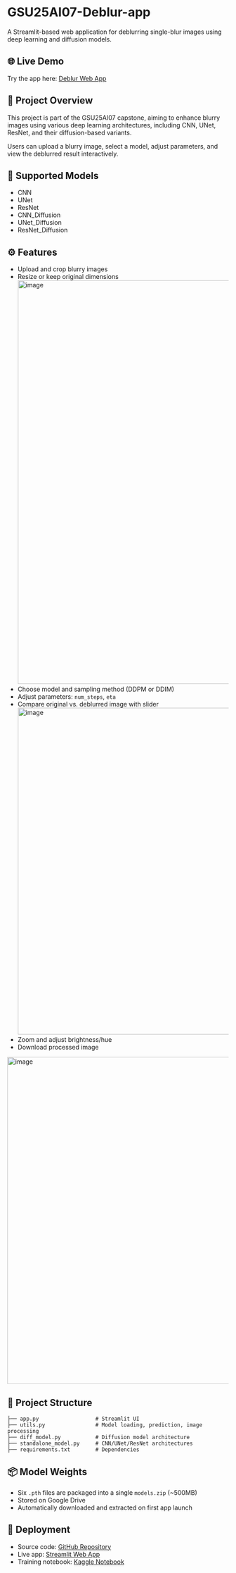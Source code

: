 # GSU25AI07-Deblur-app

A Streamlit-based web application for deblurring single-blur images using deep learning and diffusion models.

## 🌐 Live Demo

Try the app here: [Deblur Web App](https://gsu25ai07-deblur-app-su25ai18.streamlit.app/)

## 📌 Project Overview

This project is part of the GSU25AI07 capstone, aiming to enhance blurry images using various deep learning architectures, including CNN, UNet, ResNet, and their diffusion-based variants.

Users can upload a blurry image, select a model, adjust parameters, and view the deblurred result interactively.

## 🧠 Supported Models

- CNN
- UNet
- ResNet
- CNN_Diffusion
- UNet_Diffusion
- ResNet_Diffusion

## ⚙️ Features

- Upload and crop blurry images
- Resize or keep original dimensions
  <img width="1259" height="917" alt="image" src="https://github.com/user-attachments/assets/2301a422-a49b-4d78-a4c1-c197cd035684" />
- Choose model and sampling method (DDPM or DDIM)
- Adjust parameters: `num_steps`, `eta`
- Compare original vs. deblurred image with slider
  <img width="1246" height="742" alt="image" src="https://github.com/user-attachments/assets/48aceae4-1afb-4854-9410-2c0e8541422c" />
- Zoom and adjust brightness/hue
- Download processed image
<img width="1256" height="743" alt="image" src="https://github.com/user-attachments/assets/58d3904a-045a-4490-9111-2ae9763d53c1" />

## 📁 Project Structure

```
├── app.py                  # Streamlit UI
├── utils.py                # Model loading, prediction, image processing
├── diff_model.py           # Diffusion model architecture
├── standalone_model.py     # CNN/UNet/ResNet architectures
├── requirements.txt        # Dependencies
```

## 📦 Model Weights

- Six `.pth` files are packaged into a single `models.zip` (~500MB)
- Stored on Google Drive
- Automatically downloaded and extracted on first app launch

## 🚀 Deployment

- Source code: [GitHub Repository](https://github.com/Phuongtna1/GSU25AI07-Deblur-app)
- Live app: [Streamlit Web App](https://gsu25ai07-deblur-app-su25ai18.streamlit.app/)
- Training notebook: [Kaggle Notebook](https://www.kaggle.com/code/nguyenviettuankiet/main-deblurring-image-using-generative-ai/notebook)
